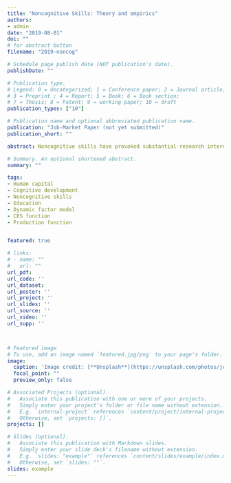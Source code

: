 ```yaml
---
title: "Noncognitive Skills: Theory and empirics"
authors:
- admin
date: "2019-08-01"
doi: ""
# for abstract button
filename: "2019-noncog"

# Schedule page publish date (NOT publication's date).
publishDate: ""

# Publication type.
# Legend: 0 = Uncategorized; 1 = Conference paper; 2 = Journal article;
# 3 = Preprint ; 4 = Report; 5 = Book; 6 = Book section;
# 7 = Thesis; 8 = Patent; 9 = working paper; 10 = draft
publication_types: ["10"]

# Publication name and optional abbreviated publication name.
publication: "Job-Market Paper (not yet submitted)"
publication_short: ""

abstract: Noncognitive skills have provoked substantial research interest in recent years. However, existing evidence for their importance relies heavily upon reduced-form regressions that do not account for the simultaneous production of cognitive and noncognitive skills. Moreover, existing constructs of noncognitive skill are typically chosen for their convenience, or else for their explanatory power over psychological survey items. In response, we analyze a decision-theoretic model of educational development to derive five candidate noncognitive skills, and we test their importance by adapting an established longitudinal and structural econometric model of multidimensional skill formation. We find&colon; first, that noncognitive skills matter for cognitive development; second, that different aspects of noncognitive skills matter to different degrees; and third, that once a child begins to take her own decisions, her propensity to think analytically becomes the most important noncognitive determinant of her ongoing cognitive development.

# Summary. An optional shortened abstract.
summary: ""

tags:
- Human capital
- Cognitive development
- Noncognitive skills
- Education
- Dynamic factor model
- CES function
- Production function


featured: true

# links:
# - name: ""
#   url: ""
url_pdf:
url_code: ''
url_dataset:
url_poster: ''
url_project: ''
url_slides: ''
url_source: ''
url_video: ''
url_supp: ''



# Featured image
# To use, add an image named `featured.jpg/png` to your page's folder.
image:
  caption: 'Image credit: [**Unsplash**](https://unsplash.com/photos/jdD8gXaTZsc)'
  focal_point: ""
  preview_only: false

# Associated Projects (optional).
#   Associate this publication with one or more of your projects.
#   Simply enter your project's folder or file name without extension.
#   E.g. `internal-project` references `content/project/internal-project/index.md`.
#   Otherwise, set `projects: []`.
projects: []

# Slides (optional).
#   Associate this publication with Markdown slides.
#   Simply enter your slide deck's filename without extension.
#   E.g. `slides: "example"` references `content/slides/example/index.md`.
#   Otherwise, set `slides: ""`.
slides: example
---
```

